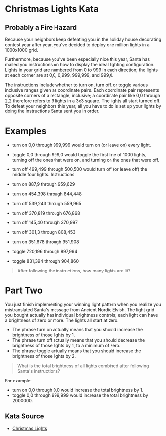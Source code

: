 # Christmas Lights Kata

## Probably a Fire Hazard

Because your neighbors keep defeating you in the holiday house decorating contest year after year, you've decided to deploy one million lights in a 1000x1000 grid.

Furthermore, because you've been especially nice this year, Santa has mailed you instructions on how to display the ideal lighting configuration. Lights in your grid are numbered from 0 to 999 in each direction; the lights at each corner are at 0,0, 0,999, 999,999, and 999,0.

The instructions include whether to turn on, turn off, or toggle various inclusive ranges given as coordinate pairs. Each coordinate pair represents opposite corners of a rectangle, inclusive; a coordinate pair like 0,0 through 2,2 therefore refers to 9 lights in a 3x3 square. The lights all start turned off. To defeat your neighbors this year, all you have to do is set up your lights by doing the instructions Santa sent you in order.

# Examples

- turn on 0,0 through 999,999 would turn on (or leave on) every light.
- toggle 0,0 through 999,0 would toggle the first line of 1000 lights, turning off the ones that were on, and turning on the ones that were off.
- turn off 499,499 through 500,500 would turn off (or leave off) the middle four lights.
  Instructions

- turn on 887,9 through 959,629
- turn on 454,398 through 844,448
- turn off 539,243 through 559,965
- turn off 370,819 through 676,868
- turn off 145,40 through 370,997
- turn off 301,3 through 808,453
- turn on 351,678 through 951,908
- toggle 720,196 through 897,994
- toggle 831,394 through 904,860

> After following the instructions, how many lights are lit?

# Part Two

You just finish implementing your winning light pattern when you realize you mistranslated Santa's message from Ancient Nordic Elvish. The light grid you bought actually has individual brightness controls; each light can have a brightness of zero or more. The lights all start at zero.

- The phrase turn on actually means that you should increase the brightness of those lights by 1.
- The phrase turn off actually means that you should decrease the brightness of those lights by 1, to a minimum of zero.
- The phrase toggle actually means that you should increase the brightness of those lights by 2.

> What is the total brightness of all lights combined after following Santa's instructions?

For example:

- turn on 0,0 through 0,0 would increase the total brightness by 1.
- toggle 0,0 through 999,999 would increase the total brightness by 2000000.

## Kata Source

- [Christmas Lights](https://kata-log.rocks/christmas-lights-kata)
